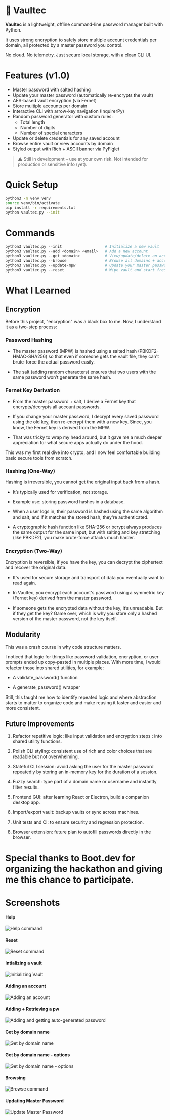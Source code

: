 # 🔐 Vaultec

**Vaultec** is a lightweight, offline command-line password manager built with Python.

It uses strong encryption to safely store multiple account credentials per domain, all protected by a master password you control.

No cloud. No telemetry. Just secure local storage, with a clean CLI UI.

# Features (v1.0)

- Master password with salted hashing
- Update your master password (automatically re-encrypts the vault)
- AES-based vault encryption (via Fernet)
- Store multiple accounts per domain
- Interactive CLI with arrow-key navigation (InquirerPy)
- Random password generator with custom rules:
  - Total length
  - Number of digits
  - Number of special characters
- Update or delete credentials for any saved account
- Browse entire vault or view accounts by domain
- Styled output with Rich + ASCII banner via PyFiglet

> ⚠️ Still in development – use at your own risk. Not intended for production or sensitive info (yet).

# Quick Setup

```bash
python3 -m venv venv
source venv/bin/activate
pip install -r requirements.txt
python vaultec.py --init
```

# Commands

```python
python3 vaultec.py --init                   # Initialize a new vault
python3 vaultec.py --add <domain> <email>   # Add a new account
python3 vaultec.py --get <domain>           # View/update/delete an account under a domain
python3 vaultec.py --browse                 # Browse all domains + accounts
python3 vaultec.py --update-mpw             # Update your master password
python3 vaultec.py --reset                  # Wipe vault and start fresh
```

# What I Learned

## Encryption

Before this project, "encryption" was a black box to me. Now, I understand it as a two-step process:

### Password Hashing

- The master password (MPW) is hashed using a salted hash (PBKDF2-HMAC-SHA256) so that even if someone gets the vault file, they can't brute-force the actual password easily.

- The salt (adding random characters) ensures that two users with the same password won’t generate the same hash.

### Fernet Key Derivation

- From the master password + salt, I derive a Fernet key that encrypts/decrypts all account passwords.

- If you change your master password, I decrypt every saved password using the old key, then re-encrypt them with a new key. Since, you know, the Fernet key is derived from the MPW.

- That was tricky to wrap my head around, but it gave me a much deeper appreciation for what secure apps actually do under the hood.

This was my first real dive into crypto, and I now feel comfortable building basic secure tools from scratch.

### Hashing (One-Way)

Hashing is irreversible, you cannot get the original input back from a hash.

- It’s typically used for verification, not storage.

- Example use: storing password hashes in a database.
- When a user logs in, their password is hashed using the same algorithm and salt, and if it matches the stored hash, they're authenticated.

- A cryptographic hash function like SHA-256 or bcrypt always produces the same output for the same input, but with salting and key stretching (like PBKDF2), you make brute-force attacks much harder.

### Encryption (Two-Way)

Encryption is reversible, if you have the key, you can decrypt the ciphertext and recover the original data.

- It's used for secure storage and transport of data you eventually want to read again.

- In Vaultec, you encrypt each account's password using a symmetric key (Fernet key) derived from the master password.

- If someone gets the encrypted data without the key, it’s unreadable. But if they get the key? Game over, which is why you store only a hashed version of the master password, not the key itself.

## Modularity

This was a crash course in why code structure matters.

I noticed that logic for things like password validation, encryption, or user prompts ended up copy-pasted in multiple places. With more time, I would refactor those into shared utilities, for example:

- A validate_password() function

- A generate_password() wrapper

Still, this taught me how to identify repeated logic and where abstraction starts to matter to organize code and make reusing it faster and easier and more consistent.

## Future Improvements

1. Refactor repetitive logic: like input validation and encryption steps : into shared utility functions.

2. Polish CLI styling: consistent use of rich and color choices that are readable but not overwhelming.

3. Stateful CLI session: avoid asking the user for the master password repeatedly by storing an in-memory key for the duration of a session.

4. Fuzzy search: type part of a domain name or username and instantly filter results.

5. Frontend GUI: after learning React or Electron, build a companion desktop app.

6. Import/export vault: backup vaults or sync across machines.

7. Unit tests and CI: to ensure security and regression protection.

8. Browser extension: future plan to autofill passwords directly in the browser.

# Special thanks to Boot.dev for organizing the hackathon and giving me this chance to participate.

# Screenshots

#### Help
![Help command](./screenshots/help.png)
#### Reset
![Reset command](./screenshots/reset.png)
#### Intializing a vault
![Initializing Vault](./screenshots/initializing_vault.png)
#### Adding an account
![Adding an account](./screenshots/adding_account.png)
#### Adding + Retrieving a pw
![Adding and getting auto-generated password](./screenshots/add_retrieve_pw.png)
#### Get by domain name
![Get by domain name](./screenshots/get_by_domain.png)
#### Get by domain name - options
![Get by domain name - options](./screenshots/get_by_domain_options.png)
#### Browsing
![Browse command](./screenshots/browse.png)
#### Updating Master Password
![Update Master Password](./screenshots/update_mpw.png)
